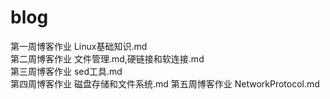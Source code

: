 # blog
第一周博客作业 Linux基础知识.md  
第二周博客作业 文件管理.md,硬链接和软连接.md  
第三周博客作业 sed工具.md  
第四周博客作业 磁盘存储和文件系统.md
第五周博客作业 NetworkProtocol.md

